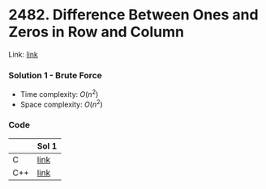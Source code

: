 # 2482. Difference Between Ones and Zeros in Row and Column
Link: [link](https://leetcode.com/problems/difference-between-ones-and-zeros-in-row-and-column/)

### Solution 1 - Brute Force
* Time complexity: $O(n^2)$
* Space complexity: $O(n^2)$

### Code
||Sol 1|
|-|-|
|C|[link](./sol_1/main.c)|
|C++|[link](./sol_1/main.cpp)|